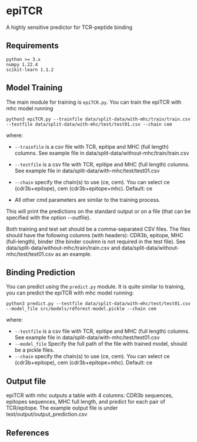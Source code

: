 # epiTCR
A highly sensitive predictor for TCR-peptide binding 


## Requirements
```text
python >= 3.x
numpy 1.22.4
scikit-learn 1.1.2
```

## Model Training
The main module for training is `epiTCR.py`. You can train the epiTCR with mhc model running

```commandline
python3 epiTCR.py --trainfile data/split-data/with-mhc/train/train.csv --testfile data/split-data/with-mhc/test/test01.csv --chain cem
```
where:
- `--trainfile` is a csv file with TCR, epitipe and MHC (full length) columns. See example file in data/split-data/without-mhc/train/train.csv
- `--testfile` is a csv file with TCR, epitipe and MHC (full length) columns. See example file in data/split-data/with-mhc/test/test01.csv
- `--chain` specify the chain(s) to use (ce, cem). You can select ce (cdr3b+epitope), cem (cdr3b+epitope+mhc). Default: ce

- All other cmd parameters are similar to the training process. 

This will print the predictions on the standard output or on a file (that can be specified with the option --outfile).

Both training and test set should be a comma-separated CSV files. The files should have the following columns (with headers): CDR3b, epitope, MHC (full-length), binder (the binder coulmn is not required in the test file). See data/split-data/without-mhc/train/train.csv and data/split-data/without-mhc/test/test01.csv as an example.


## Binding Prediction

You can predict using the `predict.py` module.
It is quite similar to training, you can predict the epiTCR with mhc model running:
```commandline
python3 predict.py --testfile data/split-data/with-mhc/test/test01.csv --model_file src/models/rdforest-model.pickle --chain cem
```
where:
- `--testfile` is a csv file with TCR, epitipe and MHC (full length) columns. See example file in data/split-data/with-mhc/test/test01.csv
- `--model_file` Specify the full path of the file with trained model, should be a pickle files.
- `--chain` specify the chain(s) to use (ce, cem). You can select ce (cdr3b+epitope), cem (cdr3b+epitope+mhc). Default: ce

## Output file 
epiTCR with mhc outputs a table with 4 columns: CDR3b sequences, epitopes sequences, MHC full length, and predict for each pair of TCR/epitope. The example output file is under test/output/output_prediction.csv


## References

